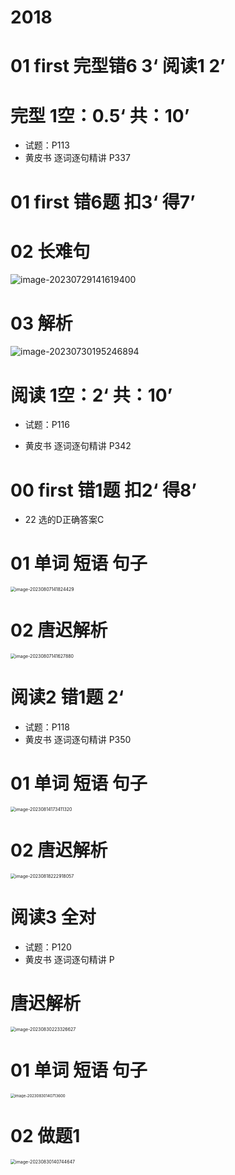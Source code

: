 # 2018



# 01 first  完型错6 3‘ 阅读1 2’



# 完型 1空：0.5‘ 共：10’  

* 试题：P113
* 黄皮书 逐词逐句精讲 P337



# 01 first  错6题 扣3‘ 得7’



# 02 长难句

![image-20230729141619400](https://cvp.oss-cn-shanghai.aliyuncs.com/picgo/202307291416607.png)

# 03 解析 

![image-20230730195246894](https://cvp.oss-cn-shanghai.aliyuncs.com/picgo/202307301952341.png)



# 阅读 1空：2‘ 共：10’  

* 试题：P116

* 黄皮书 逐词逐句精讲 P342

  



# 00 first  错1题 扣2‘ 得8’

* 22 选的D正确答案C



# 01 单词 短语 句子

<img src="https://cvp.oss-cn-shanghai.aliyuncs.com/picgo/202308071418593.png" alt="image-20230807141824429" style="zoom:50%;" />



# 02 唐迟解析

<img src="https://cvp.oss-cn-shanghai.aliyuncs.com/picgo/202308071416190.png" alt="image-20230807141627880" style="zoom:50%;" />



# 阅读2 错1题 2‘

* 试题：P118
* 黄皮书 逐词逐句精讲 P350



# 01 单词 短语 句子

<img src="https://cvp.oss-cn-shanghai.aliyuncs.com/picgo/202308141734444.png" alt="image-20230814173411320" style="zoom:50%;" />

# 02 唐迟解析

<img src="https://cvp.oss-cn-shanghai.aliyuncs.com/picgo/202308182229288.png" alt="image-20230818222918057" style="zoom:50%;" />



# 阅读3 全对

* 试题：P120
* 黄皮书 逐词逐句精讲 P



# 唐迟解析

<img src="https://cvp.oss-cn-shanghai.aliyuncs.com/picgo/202308302233769.png" alt="image-20230830223326627" style="zoom:50%;" />



# 01 单词 短语 句子

<img src="https://cvp.oss-cn-shanghai.aliyuncs.com/picgo/202308301407729.png" alt="image-20230830140713600" style="zoom: 43%;" />



# 02 做题1

<img src="https://cvp.oss-cn-shanghai.aliyuncs.com/picgo/202308301407073.png" alt="image-20230830140744647" style="zoom: 50%;" />
